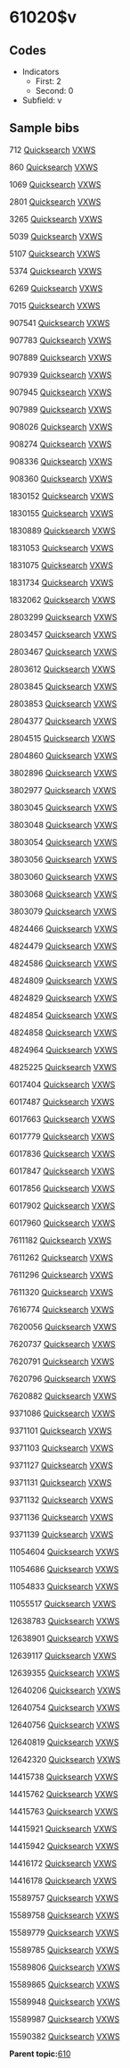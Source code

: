 # 61020$v

## Codes

-   Indicators
    -   First: 2
    -   Second: 0
-   Subfield: v

## Sample bibs

712 [Quicksearch](https://search.library.yale.edu/catalog/712) [VXWS](http://prodorbis.library.yale.edu:7014/vxws/GetHoldingsService?bibId=712)

860 [Quicksearch](https://search.library.yale.edu/catalog/860) [VXWS](http://prodorbis.library.yale.edu:7014/vxws/GetHoldingsService?bibId=860)

1069 [Quicksearch](https://search.library.yale.edu/catalog/1069) [VXWS](http://prodorbis.library.yale.edu:7014/vxws/GetHoldingsService?bibId=1069)

2801 [Quicksearch](https://search.library.yale.edu/catalog/2801) [VXWS](http://prodorbis.library.yale.edu:7014/vxws/GetHoldingsService?bibId=2801)

3265 [Quicksearch](https://search.library.yale.edu/catalog/3265) [VXWS](http://prodorbis.library.yale.edu:7014/vxws/GetHoldingsService?bibId=3265)

5039 [Quicksearch](https://search.library.yale.edu/catalog/5039) [VXWS](http://prodorbis.library.yale.edu:7014/vxws/GetHoldingsService?bibId=5039)

5107 [Quicksearch](https://search.library.yale.edu/catalog/5107) [VXWS](http://prodorbis.library.yale.edu:7014/vxws/GetHoldingsService?bibId=5107)

5374 [Quicksearch](https://search.library.yale.edu/catalog/5374) [VXWS](http://prodorbis.library.yale.edu:7014/vxws/GetHoldingsService?bibId=5374)

6269 [Quicksearch](https://search.library.yale.edu/catalog/6269) [VXWS](http://prodorbis.library.yale.edu:7014/vxws/GetHoldingsService?bibId=6269)

7015 [Quicksearch](https://search.library.yale.edu/catalog/7015) [VXWS](http://prodorbis.library.yale.edu:7014/vxws/GetHoldingsService?bibId=7015)

907541 [Quicksearch](https://search.library.yale.edu/catalog/907541) [VXWS](http://prodorbis.library.yale.edu:7014/vxws/GetHoldingsService?bibId=907541)

907783 [Quicksearch](https://search.library.yale.edu/catalog/907783) [VXWS](http://prodorbis.library.yale.edu:7014/vxws/GetHoldingsService?bibId=907783)

907889 [Quicksearch](https://search.library.yale.edu/catalog/907889) [VXWS](http://prodorbis.library.yale.edu:7014/vxws/GetHoldingsService?bibId=907889)

907939 [Quicksearch](https://search.library.yale.edu/catalog/907939) [VXWS](http://prodorbis.library.yale.edu:7014/vxws/GetHoldingsService?bibId=907939)

907945 [Quicksearch](https://search.library.yale.edu/catalog/907945) [VXWS](http://prodorbis.library.yale.edu:7014/vxws/GetHoldingsService?bibId=907945)

907989 [Quicksearch](https://search.library.yale.edu/catalog/907989) [VXWS](http://prodorbis.library.yale.edu:7014/vxws/GetHoldingsService?bibId=907989)

908026 [Quicksearch](https://search.library.yale.edu/catalog/908026) [VXWS](http://prodorbis.library.yale.edu:7014/vxws/GetHoldingsService?bibId=908026)

908274 [Quicksearch](https://search.library.yale.edu/catalog/908274) [VXWS](http://prodorbis.library.yale.edu:7014/vxws/GetHoldingsService?bibId=908274)

908336 [Quicksearch](https://search.library.yale.edu/catalog/908336) [VXWS](http://prodorbis.library.yale.edu:7014/vxws/GetHoldingsService?bibId=908336)

908360 [Quicksearch](https://search.library.yale.edu/catalog/908360) [VXWS](http://prodorbis.library.yale.edu:7014/vxws/GetHoldingsService?bibId=908360)

1830152 [Quicksearch](https://search.library.yale.edu/catalog/1830152) [VXWS](http://prodorbis.library.yale.edu:7014/vxws/GetHoldingsService?bibId=1830152)

1830155 [Quicksearch](https://search.library.yale.edu/catalog/1830155) [VXWS](http://prodorbis.library.yale.edu:7014/vxws/GetHoldingsService?bibId=1830155)

1830889 [Quicksearch](https://search.library.yale.edu/catalog/1830889) [VXWS](http://prodorbis.library.yale.edu:7014/vxws/GetHoldingsService?bibId=1830889)

1831053 [Quicksearch](https://search.library.yale.edu/catalog/1831053) [VXWS](http://prodorbis.library.yale.edu:7014/vxws/GetHoldingsService?bibId=1831053)

1831075 [Quicksearch](https://search.library.yale.edu/catalog/1831075) [VXWS](http://prodorbis.library.yale.edu:7014/vxws/GetHoldingsService?bibId=1831075)

1831734 [Quicksearch](https://search.library.yale.edu/catalog/1831734) [VXWS](http://prodorbis.library.yale.edu:7014/vxws/GetHoldingsService?bibId=1831734)

1832062 [Quicksearch](https://search.library.yale.edu/catalog/1832062) [VXWS](http://prodorbis.library.yale.edu:7014/vxws/GetHoldingsService?bibId=1832062)

2803299 [Quicksearch](https://search.library.yale.edu/catalog/2803299) [VXWS](http://prodorbis.library.yale.edu:7014/vxws/GetHoldingsService?bibId=2803299)

2803457 [Quicksearch](https://search.library.yale.edu/catalog/2803457) [VXWS](http://prodorbis.library.yale.edu:7014/vxws/GetHoldingsService?bibId=2803457)

2803467 [Quicksearch](https://search.library.yale.edu/catalog/2803467) [VXWS](http://prodorbis.library.yale.edu:7014/vxws/GetHoldingsService?bibId=2803467)

2803612 [Quicksearch](https://search.library.yale.edu/catalog/2803612) [VXWS](http://prodorbis.library.yale.edu:7014/vxws/GetHoldingsService?bibId=2803612)

2803845 [Quicksearch](https://search.library.yale.edu/catalog/2803845) [VXWS](http://prodorbis.library.yale.edu:7014/vxws/GetHoldingsService?bibId=2803845)

2803853 [Quicksearch](https://search.library.yale.edu/catalog/2803853) [VXWS](http://prodorbis.library.yale.edu:7014/vxws/GetHoldingsService?bibId=2803853)

2804377 [Quicksearch](https://search.library.yale.edu/catalog/2804377) [VXWS](http://prodorbis.library.yale.edu:7014/vxws/GetHoldingsService?bibId=2804377)

2804515 [Quicksearch](https://search.library.yale.edu/catalog/2804515) [VXWS](http://prodorbis.library.yale.edu:7014/vxws/GetHoldingsService?bibId=2804515)

2804860 [Quicksearch](https://search.library.yale.edu/catalog/2804860) [VXWS](http://prodorbis.library.yale.edu:7014/vxws/GetHoldingsService?bibId=2804860)

3802896 [Quicksearch](https://search.library.yale.edu/catalog/3802896) [VXWS](http://prodorbis.library.yale.edu:7014/vxws/GetHoldingsService?bibId=3802896)

3802977 [Quicksearch](https://search.library.yale.edu/catalog/3802977) [VXWS](http://prodorbis.library.yale.edu:7014/vxws/GetHoldingsService?bibId=3802977)

3803045 [Quicksearch](https://search.library.yale.edu/catalog/3803045) [VXWS](http://prodorbis.library.yale.edu:7014/vxws/GetHoldingsService?bibId=3803045)

3803048 [Quicksearch](https://search.library.yale.edu/catalog/3803048) [VXWS](http://prodorbis.library.yale.edu:7014/vxws/GetHoldingsService?bibId=3803048)

3803054 [Quicksearch](https://search.library.yale.edu/catalog/3803054) [VXWS](http://prodorbis.library.yale.edu:7014/vxws/GetHoldingsService?bibId=3803054)

3803056 [Quicksearch](https://search.library.yale.edu/catalog/3803056) [VXWS](http://prodorbis.library.yale.edu:7014/vxws/GetHoldingsService?bibId=3803056)

3803060 [Quicksearch](https://search.library.yale.edu/catalog/3803060) [VXWS](http://prodorbis.library.yale.edu:7014/vxws/GetHoldingsService?bibId=3803060)

3803068 [Quicksearch](https://search.library.yale.edu/catalog/3803068) [VXWS](http://prodorbis.library.yale.edu:7014/vxws/GetHoldingsService?bibId=3803068)

3803079 [Quicksearch](https://search.library.yale.edu/catalog/3803079) [VXWS](http://prodorbis.library.yale.edu:7014/vxws/GetHoldingsService?bibId=3803079)

4824466 [Quicksearch](https://search.library.yale.edu/catalog/4824466) [VXWS](http://prodorbis.library.yale.edu:7014/vxws/GetHoldingsService?bibId=4824466)

4824479 [Quicksearch](https://search.library.yale.edu/catalog/4824479) [VXWS](http://prodorbis.library.yale.edu:7014/vxws/GetHoldingsService?bibId=4824479)

4824586 [Quicksearch](https://search.library.yale.edu/catalog/4824586) [VXWS](http://prodorbis.library.yale.edu:7014/vxws/GetHoldingsService?bibId=4824586)

4824809 [Quicksearch](https://search.library.yale.edu/catalog/4824809) [VXWS](http://prodorbis.library.yale.edu:7014/vxws/GetHoldingsService?bibId=4824809)

4824829 [Quicksearch](https://search.library.yale.edu/catalog/4824829) [VXWS](http://prodorbis.library.yale.edu:7014/vxws/GetHoldingsService?bibId=4824829)

4824854 [Quicksearch](https://search.library.yale.edu/catalog/4824854) [VXWS](http://prodorbis.library.yale.edu:7014/vxws/GetHoldingsService?bibId=4824854)

4824858 [Quicksearch](https://search.library.yale.edu/catalog/4824858) [VXWS](http://prodorbis.library.yale.edu:7014/vxws/GetHoldingsService?bibId=4824858)

4824964 [Quicksearch](https://search.library.yale.edu/catalog/4824964) [VXWS](http://prodorbis.library.yale.edu:7014/vxws/GetHoldingsService?bibId=4824964)

4825225 [Quicksearch](https://search.library.yale.edu/catalog/4825225) [VXWS](http://prodorbis.library.yale.edu:7014/vxws/GetHoldingsService?bibId=4825225)

6017404 [Quicksearch](https://search.library.yale.edu/catalog/6017404) [VXWS](http://prodorbis.library.yale.edu:7014/vxws/GetHoldingsService?bibId=6017404)

6017487 [Quicksearch](https://search.library.yale.edu/catalog/6017487) [VXWS](http://prodorbis.library.yale.edu:7014/vxws/GetHoldingsService?bibId=6017487)

6017663 [Quicksearch](https://search.library.yale.edu/catalog/6017663) [VXWS](http://prodorbis.library.yale.edu:7014/vxws/GetHoldingsService?bibId=6017663)

6017779 [Quicksearch](https://search.library.yale.edu/catalog/6017779) [VXWS](http://prodorbis.library.yale.edu:7014/vxws/GetHoldingsService?bibId=6017779)

6017836 [Quicksearch](https://search.library.yale.edu/catalog/6017836) [VXWS](http://prodorbis.library.yale.edu:7014/vxws/GetHoldingsService?bibId=6017836)

6017847 [Quicksearch](https://search.library.yale.edu/catalog/6017847) [VXWS](http://prodorbis.library.yale.edu:7014/vxws/GetHoldingsService?bibId=6017847)

6017856 [Quicksearch](https://search.library.yale.edu/catalog/6017856) [VXWS](http://prodorbis.library.yale.edu:7014/vxws/GetHoldingsService?bibId=6017856)

6017902 [Quicksearch](https://search.library.yale.edu/catalog/6017902) [VXWS](http://prodorbis.library.yale.edu:7014/vxws/GetHoldingsService?bibId=6017902)

6017960 [Quicksearch](https://search.library.yale.edu/catalog/6017960) [VXWS](http://prodorbis.library.yale.edu:7014/vxws/GetHoldingsService?bibId=6017960)

7611182 [Quicksearch](https://search.library.yale.edu/catalog/7611182) [VXWS](http://prodorbis.library.yale.edu:7014/vxws/GetHoldingsService?bibId=7611182)

7611262 [Quicksearch](https://search.library.yale.edu/catalog/7611262) [VXWS](http://prodorbis.library.yale.edu:7014/vxws/GetHoldingsService?bibId=7611262)

7611296 [Quicksearch](https://search.library.yale.edu/catalog/7611296) [VXWS](http://prodorbis.library.yale.edu:7014/vxws/GetHoldingsService?bibId=7611296)

7611320 [Quicksearch](https://search.library.yale.edu/catalog/7611320) [VXWS](http://prodorbis.library.yale.edu:7014/vxws/GetHoldingsService?bibId=7611320)

7616774 [Quicksearch](https://search.library.yale.edu/catalog/7616774) [VXWS](http://prodorbis.library.yale.edu:7014/vxws/GetHoldingsService?bibId=7616774)

7620056 [Quicksearch](https://search.library.yale.edu/catalog/7620056) [VXWS](http://prodorbis.library.yale.edu:7014/vxws/GetHoldingsService?bibId=7620056)

7620737 [Quicksearch](https://search.library.yale.edu/catalog/7620737) [VXWS](http://prodorbis.library.yale.edu:7014/vxws/GetHoldingsService?bibId=7620737)

7620791 [Quicksearch](https://search.library.yale.edu/catalog/7620791) [VXWS](http://prodorbis.library.yale.edu:7014/vxws/GetHoldingsService?bibId=7620791)

7620796 [Quicksearch](https://search.library.yale.edu/catalog/7620796) [VXWS](http://prodorbis.library.yale.edu:7014/vxws/GetHoldingsService?bibId=7620796)

7620882 [Quicksearch](https://search.library.yale.edu/catalog/7620882) [VXWS](http://prodorbis.library.yale.edu:7014/vxws/GetHoldingsService?bibId=7620882)

9371086 [Quicksearch](https://search.library.yale.edu/catalog/9371086) [VXWS](http://prodorbis.library.yale.edu:7014/vxws/GetHoldingsService?bibId=9371086)

9371101 [Quicksearch](https://search.library.yale.edu/catalog/9371101) [VXWS](http://prodorbis.library.yale.edu:7014/vxws/GetHoldingsService?bibId=9371101)

9371103 [Quicksearch](https://search.library.yale.edu/catalog/9371103) [VXWS](http://prodorbis.library.yale.edu:7014/vxws/GetHoldingsService?bibId=9371103)

9371127 [Quicksearch](https://search.library.yale.edu/catalog/9371127) [VXWS](http://prodorbis.library.yale.edu:7014/vxws/GetHoldingsService?bibId=9371127)

9371131 [Quicksearch](https://search.library.yale.edu/catalog/9371131) [VXWS](http://prodorbis.library.yale.edu:7014/vxws/GetHoldingsService?bibId=9371131)

9371132 [Quicksearch](https://search.library.yale.edu/catalog/9371132) [VXWS](http://prodorbis.library.yale.edu:7014/vxws/GetHoldingsService?bibId=9371132)

9371136 [Quicksearch](https://search.library.yale.edu/catalog/9371136) [VXWS](http://prodorbis.library.yale.edu:7014/vxws/GetHoldingsService?bibId=9371136)

9371139 [Quicksearch](https://search.library.yale.edu/catalog/9371139) [VXWS](http://prodorbis.library.yale.edu:7014/vxws/GetHoldingsService?bibId=9371139)

11054604 [Quicksearch](https://search.library.yale.edu/catalog/11054604) [VXWS](http://prodorbis.library.yale.edu:7014/vxws/GetHoldingsService?bibId=11054604)

11054686 [Quicksearch](https://search.library.yale.edu/catalog/11054686) [VXWS](http://prodorbis.library.yale.edu:7014/vxws/GetHoldingsService?bibId=11054686)

11054833 [Quicksearch](https://search.library.yale.edu/catalog/11054833) [VXWS](http://prodorbis.library.yale.edu:7014/vxws/GetHoldingsService?bibId=11054833)

11055517 [Quicksearch](https://search.library.yale.edu/catalog/11055517) [VXWS](http://prodorbis.library.yale.edu:7014/vxws/GetHoldingsService?bibId=11055517)

12638783 [Quicksearch](https://search.library.yale.edu/catalog/12638783) [VXWS](http://prodorbis.library.yale.edu:7014/vxws/GetHoldingsService?bibId=12638783)

12638901 [Quicksearch](https://search.library.yale.edu/catalog/12638901) [VXWS](http://prodorbis.library.yale.edu:7014/vxws/GetHoldingsService?bibId=12638901)

12639117 [Quicksearch](https://search.library.yale.edu/catalog/12639117) [VXWS](http://prodorbis.library.yale.edu:7014/vxws/GetHoldingsService?bibId=12639117)

12639355 [Quicksearch](https://search.library.yale.edu/catalog/12639355) [VXWS](http://prodorbis.library.yale.edu:7014/vxws/GetHoldingsService?bibId=12639355)

12640206 [Quicksearch](https://search.library.yale.edu/catalog/12640206) [VXWS](http://prodorbis.library.yale.edu:7014/vxws/GetHoldingsService?bibId=12640206)

12640754 [Quicksearch](https://search.library.yale.edu/catalog/12640754) [VXWS](http://prodorbis.library.yale.edu:7014/vxws/GetHoldingsService?bibId=12640754)

12640756 [Quicksearch](https://search.library.yale.edu/catalog/12640756) [VXWS](http://prodorbis.library.yale.edu:7014/vxws/GetHoldingsService?bibId=12640756)

12640819 [Quicksearch](https://search.library.yale.edu/catalog/12640819) [VXWS](http://prodorbis.library.yale.edu:7014/vxws/GetHoldingsService?bibId=12640819)

12642320 [Quicksearch](https://search.library.yale.edu/catalog/12642320) [VXWS](http://prodorbis.library.yale.edu:7014/vxws/GetHoldingsService?bibId=12642320)

14415738 [Quicksearch](https://search.library.yale.edu/catalog/14415738) [VXWS](http://prodorbis.library.yale.edu:7014/vxws/GetHoldingsService?bibId=14415738)

14415762 [Quicksearch](https://search.library.yale.edu/catalog/14415762) [VXWS](http://prodorbis.library.yale.edu:7014/vxws/GetHoldingsService?bibId=14415762)

14415763 [Quicksearch](https://search.library.yale.edu/catalog/14415763) [VXWS](http://prodorbis.library.yale.edu:7014/vxws/GetHoldingsService?bibId=14415763)

14415921 [Quicksearch](https://search.library.yale.edu/catalog/14415921) [VXWS](http://prodorbis.library.yale.edu:7014/vxws/GetHoldingsService?bibId=14415921)

14415942 [Quicksearch](https://search.library.yale.edu/catalog/14415942) [VXWS](http://prodorbis.library.yale.edu:7014/vxws/GetHoldingsService?bibId=14415942)

14416172 [Quicksearch](https://search.library.yale.edu/catalog/14416172) [VXWS](http://prodorbis.library.yale.edu:7014/vxws/GetHoldingsService?bibId=14416172)

14416178 [Quicksearch](https://search.library.yale.edu/catalog/14416178) [VXWS](http://prodorbis.library.yale.edu:7014/vxws/GetHoldingsService?bibId=14416178)

15589757 [Quicksearch](https://search.library.yale.edu/catalog/15589757) [VXWS](http://prodorbis.library.yale.edu:7014/vxws/GetHoldingsService?bibId=15589757)

15589758 [Quicksearch](https://search.library.yale.edu/catalog/15589758) [VXWS](http://prodorbis.library.yale.edu:7014/vxws/GetHoldingsService?bibId=15589758)

15589779 [Quicksearch](https://search.library.yale.edu/catalog/15589779) [VXWS](http://prodorbis.library.yale.edu:7014/vxws/GetHoldingsService?bibId=15589779)

15589785 [Quicksearch](https://search.library.yale.edu/catalog/15589785) [VXWS](http://prodorbis.library.yale.edu:7014/vxws/GetHoldingsService?bibId=15589785)

15589806 [Quicksearch](https://search.library.yale.edu/catalog/15589806) [VXWS](http://prodorbis.library.yale.edu:7014/vxws/GetHoldingsService?bibId=15589806)

15589865 [Quicksearch](https://search.library.yale.edu/catalog/15589865) [VXWS](http://prodorbis.library.yale.edu:7014/vxws/GetHoldingsService?bibId=15589865)

15589948 [Quicksearch](https://search.library.yale.edu/catalog/15589948) [VXWS](http://prodorbis.library.yale.edu:7014/vxws/GetHoldingsService?bibId=15589948)

15589987 [Quicksearch](https://search.library.yale.edu/catalog/15589987) [VXWS](http://prodorbis.library.yale.edu:7014/vxws/GetHoldingsService?bibId=15589987)

15590382 [Quicksearch](https://search.library.yale.edu/catalog/15590382) [VXWS](http://prodorbis.library.yale.edu:7014/vxws/GetHoldingsService?bibId=15590382)

**Parent topic:**[610](../../tags/610/610.md)

